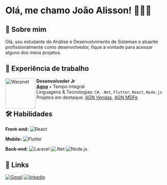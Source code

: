 # Olá, me chamo João Alisson! 👨🏻‍💻

## 🚀 Sobre mim

Olá, sou estudante de Análise e Desenvolvimento de Sistemas e atuante profissionalmente como desenvolvedor, fique a vontade para acessar alguns dos meus projetos. 

## 💸 Experiência de trabalho

[<img align="left" height="94px" width="94px" alt="Warpnet" src="https://github.com/user-attachments/assets/e9f103b4-e5b6-448f-8846-4ce99b50fdb4"/>](https://www.spacex.com/)

**Desenvolvedor Jr** \
[**Agna**](https://www.spacex.com/) • Tempo integral \
Linguagens & Tecnologias: `C#`, `.Net`, `Flutter`, `React`, `Node.js`\
Projetos em destaque: [AGN Vendas](<https://github.com/Kleber2909/AGN_AppVendas>), [AGN MDFe](<https://github.com/Kleber2909/AGN_MDFe>)
<br/>

## 🛠 Habilidades
**Front-end:**
![React](https://img.shields.io/badge/-React-333333?style=flat&logo=react)

**Mobile:**
![Flutter](https://img.shields.io/badge/-Flutter-333333?style=flat&logo=flutter)

**Back-end:**
![Laravel](https://img.shields.io/badge/-Laravel-333333?style=flat&logo=laravel) 
![.Net](https://img.shields.io/badge/-.Net-333333?style=flat&logo=dotnet)
![Node.js](https://img.shields.io/badge/-Node.js-333333?style=flat&logo=node.js)

## 🔗 Links

[![Gmail](https://img.shields.io/badge/Gmail-D14836?style=for-the-badge&logo=gmail&logoColor=white)](mailto:joaoalisson222005@gmail.com)
[![linkedin](https://img.shields.io/badge/linkedin-0A66C2?style=for-the-badge&logo=linkedin&logoColor=white)](https://www.linkedin.com/in/joao-alisson/)



